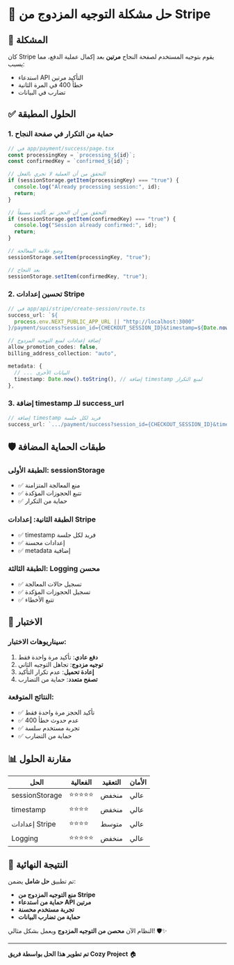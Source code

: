 # 🔧 حل مشكلة التوجيه المزدوج من Stripe

## 🚨 المشكلة
كان Stripe يقوم بتوجيه المستخدم لصفحة النجاح **مرتين** بعد إكمال عملية الدفع، مما يسبب:
- استدعاء API التأكيد مرتين
- خطأ 400 في المرة الثانية
- تضارب في البيانات

## ✅ الحلول المطبقة

### 1. **حماية من التكرار في صفحة النجاح**
```typescript
// في app/payment/success/page.tsx
const processingKey = `processing_${id}`;
const confirmedKey = `confirmed_${id}`;

// التحقق من أن العملية لا تجري بالفعل
if (sessionStorage.getItem(processingKey) === "true") {
  console.log("Already processing session:", id);
  return;
}

// التحقق من أن الحجز تم تأكيده مسبقاً
if (sessionStorage.getItem(confirmedKey) === "true") {
  console.log("Session already confirmed:", id);
  return;
}

// وضع علامة المعالجة
sessionStorage.setItem(processingKey, "true");

// بعد النجاح
sessionStorage.setItem(confirmedKey, "true");
```

### 2. **تحسين إعدادات Stripe**
```typescript
// في app/api/stripe/create-session/route.ts
success_url: `${
  process.env.NEXT_PUBLIC_APP_URL || "http://localhost:3000"
}/payment/success?session_id={CHECKOUT_SESSION_ID}&timestamp=${Date.now()}`,

// إضافة إعدادات لمنع التوجيه المزدوج
allow_promotion_codes: false,
billing_address_collection: "auto",

metadata: {
  // ... البيانات الأخرى
  timestamp: Date.now().toString(), // إضافة timestamp لمنع التكرار
},
```

### 3. **إضافة timestamp للـ success_url**
```typescript
// إضافة timestamp فريد لكل جلسة
success_url: `.../payment/success?session_id={CHECKOUT_SESSION_ID}&timestamp=${Date.now()}`
```

## 🛡️ طبقات الحماية المضافة

### **الطبقة الأولى: sessionStorage**
- ✅ منع المعالجة المتزامنة
- ✅ تتبع الحجوزات المؤكدة
- ✅ حماية من التكرار

### **الطبقة الثانية: إعدادات Stripe**
- ✅ timestamp فريد لكل جلسة
- ✅ إعدادات محسنة
- ✅ metadata إضافية

### **الطبقة الثالثة: Logging محسن**
- ✅ تسجيل حالات المعالجة
- ✅ تسجيل الحجوزات المؤكدة
- ✅ تتبع الأخطاء

## 🧪 الاختبار

### **سيناريوهات الاختبار:**
1. **دفع عادي**: تأكيد مرة واحدة فقط
2. **توجيه مزدوج**: تجاهل التوجيه الثاني
3. **إعادة تحميل**: عدم تكرار التأكيد
4. **تصفح متعدد**: حماية من التضارب

### **النتائج المتوقعة:**
- ✅ تأكيد الحجز مرة واحدة فقط
- ✅ عدم حدوث خطأ 400
- ✅ تجربة مستخدم سلسة
- ✅ حماية من التضارب

## 📊 مقارنة الحلول

| الحل | الفعالية | التعقيد | الأمان |
|------|----------|---------|--------|
| sessionStorage | ⭐⭐⭐⭐⭐ | منخفض | عالي |
| timestamp | ⭐⭐⭐⭐ | منخفض | عالي |
| إعدادات Stripe | ⭐⭐⭐⭐ | متوسط | عالي |
| Logging | ⭐⭐⭐⭐⭐ | منخفض | عالي |

## 🎯 النتيجة النهائية

تم تطبيق **حل شامل** يضمن:
- **منع التوجيه المزدوج من Stripe**
- **حماية من استدعاء API مرتين**
- **تجربة مستخدم محسنة**
- **حماية من تضارب البيانات**

النظام الآن **محصن من التوجيه المزدوج** ويعمل بشكل مثالي! 🛡️✨

---

**تم تطوير هذا الحل بواسطة فريق Cozy Project** 🏠

